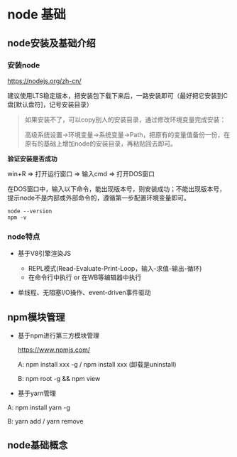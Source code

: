 # node 基础

## node安装及基础介绍

### 安装node

https://nodejs.org/zh-cn/

建议使用LTS稳定版本，把安装包下载下来后，一路安装即可（最好把它安装到C盘[默认盘符]，记号安装目录）

> 如果安装不了，可以copy别人的安装目录，通过修改环境变量完成安装：
>
> 高级系统设置->环境变量->系统变量->Path，把原有的变量值备份一份，在原有的基础上增加node的安装目录，再粘贴回去即可。

**验证安装是否成功**

win+R => 打开运行窗口 => 输入cmd => 打开DOS窗口

在DOS窗口中，输入以下命令，能出现版本号，则安装成功；不能出现版本号，提示node不是内部或外部命令的，遵循第一步配置环境变量即可。

```shell
node --version
npm -v
```

### node特点

- 基于V8引擎渲染JS
  - REPL模式(Read-Evaluate-Print-Loop，输入-求值-输出-循环)
  - 在命令行中执行 or 在WB等编辑器中执行

- 单线程、无阻塞I/O操作、event-driven事件驱动

## npm模块管理

- 基于npm进行第三方模块管理

  https://www.npmjs.com/

  A: npm install xxx -g / npm install xxx (卸载是uninstall)

  B: npm root -g && npm view

- 基于yarn管理

A: npm install yarn -g

B: yarn add / yarn remove

## node基础概念




